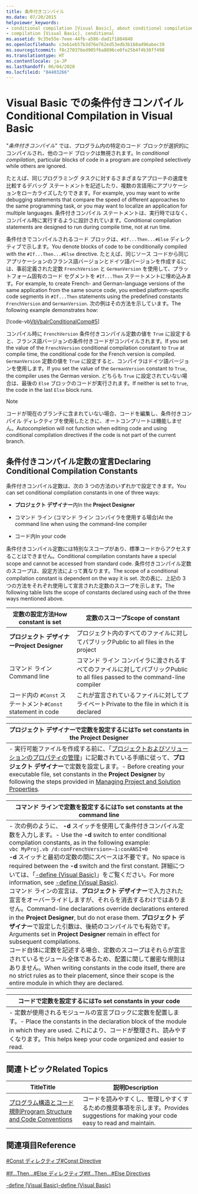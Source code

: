```yaml
---
title: 条件付きコンパイル
ms.date: 07/20/2015
helpviewer_keywords:
- conditional compilation [Visual Basic], about conditional compilation
- compilation [Visual Basic], conditional
ms.assetid: 9c35e55e-7eee-44fb-a586-dad1f1884848
ms.openlocfilehash: c3eb1eb57b3d76e762ed53edb3b168ad96abec39
ms.sourcegitcommit: f8c270376ed905f6a8896ce0fe25b4f4b38ff498
ms.translationtype: HT
ms.contentlocale: ja-JP
ms.lasthandoff: 06/04/2020
ms.locfileid: "84403266"
---
```

# <a name="conditional-compilation-in-visual-basic"></a><span data-ttu-id="8ca9a-102">Visual Basic での条件付きコンパイル</span><span class="sxs-lookup"><span data-stu-id="8ca9a-102">Conditional Compilation in Visual Basic</span></span>
<span data-ttu-id="8ca9a-103">"*条件付きコンパイル*" では、プログラム内の特定のコード ブロックが選択的にコンパイルされ、他のコード ブロックは無視されます。</span><span class="sxs-lookup"><span data-stu-id="8ca9a-103">In *conditional compilation*, particular blocks of code in a program are compiled selectively while others are ignored.</span></span>  
  
 <span data-ttu-id="8ca9a-104">たとえば、同じプログラミング タスクに対するさまざまなアプローチの速度を比較するデバッグ ステートメントを記述したり、複数の言語用にアプリケーションをローカライズしたりできます。</span><span class="sxs-lookup"><span data-stu-id="8ca9a-104">For example, you may want to write debugging statements that compare the speed of different approaches to the same programming task, or you may want to localize an application for multiple languages.</span></span> <span data-ttu-id="8ca9a-105">条件付きコンパイル ステートメントは、実行時ではなく、コンパイル時に実行するように設計されています。</span><span class="sxs-lookup"><span data-stu-id="8ca9a-105">Conditional compilation statements are designed to run during compile time, not at run time.</span></span>  
  
 <span data-ttu-id="8ca9a-106">条件付きでコンパイルされるコード ブロックは、`#If...Then...#Else` ディレクティブで示します。</span><span class="sxs-lookup"><span data-stu-id="8ca9a-106">You denote blocks of code to be conditionally compiled with the `#If...Then...#Else` directive.</span></span> <span data-ttu-id="8ca9a-107">たとえば、同じソース コードから同じアプリケーションのフランス語バージョンとドイツ語バージョンを作成するには、事前定義された定数 `FrenchVersion` と `GermanVersion` を使用して、プラットフォーム固有のコード セグメントを `#If...Then` ステートメントに埋め込みます。</span><span class="sxs-lookup"><span data-stu-id="8ca9a-107">For example, to create French- and German-language versions of the same application from the same source code, you embed platform-specific code segments in `#If...Then` statements using the predefined constants `FrenchVersion` and `GermanVersion`.</span></span> <span data-ttu-id="8ca9a-108">次の例はその方法を示しています。</span><span class="sxs-lookup"><span data-stu-id="8ca9a-108">The following example demonstrates how:</span></span>  
  
 [!code-vb[VbVbalrConditionalComp#5](~/samples/snippets/visualbasic/VS_Snippets_VBCSharp/VbVbalrConditionalComp/VB/Class1.vb#5)]  
  
 <span data-ttu-id="8ca9a-109">コンパイル時に `FrenchVersion` 条件付きコンパイル定数の値を `True` に設定すると、フランス語バージョンの条件付きコードがコンパイルされます。</span><span class="sxs-lookup"><span data-stu-id="8ca9a-109">If you set the value of the `FrenchVersion` conditional compilation constant to `True` at compile time, the conditional code for the French version is compiled.</span></span> <span data-ttu-id="8ca9a-110">`GermanVersion` 定数の値を `True` に設定すると、コンパイラはドイツ語バージョンを使用します。</span><span class="sxs-lookup"><span data-stu-id="8ca9a-110">If you set the value of the `GermanVersion` constant to `True`, the compiler uses the German version.</span></span> <span data-ttu-id="8ca9a-111">どちらも `True` に設定されていない場合は、最後の `Else` ブロックのコードが実行されます。</span><span class="sxs-lookup"><span data-stu-id="8ca9a-111">If neither is set to `True`, the code in the last `Else` block runs.</span></span>  
  
> [!NOTE]
> <span data-ttu-id="8ca9a-112">コードが現在のブランチに含まれていない場合、コードを編集し、条件付きコンパイル ディレクティブを使用したときに、オートコンプリートは機能しません。</span><span class="sxs-lookup"><span data-stu-id="8ca9a-112">Autocompletion will not function when editing code and using conditional compilation directives if the code is not part of the current branch.</span></span>  
  
## <a name="declaring-conditional-compilation-constants"></a><span data-ttu-id="8ca9a-113">条件付きコンパイル定数の宣言</span><span class="sxs-lookup"><span data-stu-id="8ca9a-113">Declaring Conditional Compilation Constants</span></span>  
 <span data-ttu-id="8ca9a-114">条件付きコンパイル定数は、次の 3 つの方法のいずれかで設定できます。</span><span class="sxs-lookup"><span data-stu-id="8ca9a-114">You can set conditional compilation constants in one of three ways:</span></span>  
  
- <span data-ttu-id="8ca9a-115">**プロジェクト デザイナー**内</span><span class="sxs-lookup"><span data-stu-id="8ca9a-115">In the **Project Designer**</span></span>  
  
- <span data-ttu-id="8ca9a-116">コマンド ライン (コマンド ライン コンパイラを使用する場合)</span><span class="sxs-lookup"><span data-stu-id="8ca9a-116">At the command line when using the command-line compiler</span></span>  
  
- <span data-ttu-id="8ca9a-117">コード内</span><span class="sxs-lookup"><span data-stu-id="8ca9a-117">In your code</span></span>  
  
 <span data-ttu-id="8ca9a-118">条件付きコンパイル定数には特別なスコープがあり、標準コードからアクセスすることはできません。</span><span class="sxs-lookup"><span data-stu-id="8ca9a-118">Conditional compilation constants have a special scope and cannot be accessed from standard code.</span></span> <span data-ttu-id="8ca9a-119">条件付きコンパイル定数のスコープは、設定方法によって異なります。</span><span class="sxs-lookup"><span data-stu-id="8ca9a-119">The scope of a conditional compilation constant is dependent on the way it is set.</span></span> <span data-ttu-id="8ca9a-120">次の表に、上記の 3 つの方法をそれぞれ使用して宣言された定数のスコープを示します。</span><span class="sxs-lookup"><span data-stu-id="8ca9a-120">The following table lists the scope of constants declared using each of the three ways mentioned above.</span></span>  
  
|<span data-ttu-id="8ca9a-121">定数の設定方法</span><span class="sxs-lookup"><span data-stu-id="8ca9a-121">How constant is set</span></span>|<span data-ttu-id="8ca9a-122">定数のスコープ</span><span class="sxs-lookup"><span data-stu-id="8ca9a-122">Scope of constant</span></span>|  
|---|---|  
|<span data-ttu-id="8ca9a-123">**プロジェクト デザイナー**</span><span class="sxs-lookup"><span data-stu-id="8ca9a-123">**Project Designer**</span></span>|<span data-ttu-id="8ca9a-124">プロジェクト内のすべてのファイルに対してパブリック</span><span class="sxs-lookup"><span data-stu-id="8ca9a-124">Public to all files in the project</span></span>|  
|<span data-ttu-id="8ca9a-125">コマンド ライン</span><span class="sxs-lookup"><span data-stu-id="8ca9a-125">Command line</span></span>|<span data-ttu-id="8ca9a-126">コマンド ライン コンパイラに渡されるすべてのファイルに対してパブリック</span><span class="sxs-lookup"><span data-stu-id="8ca9a-126">Public to all files passed to the command-line compiler</span></span>|  
|<span data-ttu-id="8ca9a-127">コード内の `#Const` ステートメント</span><span class="sxs-lookup"><span data-stu-id="8ca9a-127">`#Const` statement in code</span></span>|<span data-ttu-id="8ca9a-128">これが宣言されているファイルに対してプライベート</span><span class="sxs-lookup"><span data-stu-id="8ca9a-128">Private to the file in which it is declared</span></span>|  
  
|<span data-ttu-id="8ca9a-129">プロジェクト デザイナーで定数を設定するには</span><span class="sxs-lookup"><span data-stu-id="8ca9a-129">To set constants in the Project Designer</span></span>|  
|---|  
|<span data-ttu-id="8ca9a-130">-   実行可能ファイルを作成する前に、「[プロジェクトおよびソリューションのプロパティの管理](/visualstudio/ide/managing-project-and-solution-properties)」に記載されている手順に従って、**プロジェクト デザイナー**で定数を設定します。</span><span class="sxs-lookup"><span data-stu-id="8ca9a-130">-   Before creating your executable file, set constants in the **Project Designer** by following the steps provided in [Managing Project and Solution Properties](/visualstudio/ide/managing-project-and-solution-properties).</span></span>|  
  
|<span data-ttu-id="8ca9a-131">コマンド ラインで定数を設定するには</span><span class="sxs-lookup"><span data-stu-id="8ca9a-131">To set constants at the command line</span></span>|  
|---|  
|<span data-ttu-id="8ca9a-132">-   次の例のように、 **-d** スイッチを使用して条件付きコンパイル定数を入力します。</span><span class="sxs-lookup"><span data-stu-id="8ca9a-132">-   Use the **-d** switch to enter conditional compilation constants, as in the following example:</span></span><br />     `vbc MyProj.vb /d:conFrenchVersion=–1:conANSI=0`<br />     <span data-ttu-id="8ca9a-133">**-d** スイッチと最初の定数の間にスペースは不要です。</span><span class="sxs-lookup"><span data-stu-id="8ca9a-133">No space is required between the **-d** switch and the first constant.</span></span> <span data-ttu-id="8ca9a-134">詳細については、「[-define (Visual Basic)](../../reference/command-line-compiler/define.md)」をご覧ください。</span><span class="sxs-lookup"><span data-stu-id="8ca9a-134">For more information, see [-define (Visual Basic)](../../reference/command-line-compiler/define.md).</span></span><br />     <span data-ttu-id="8ca9a-135">コマンド ラインの宣言は、**プロジェクト デザイナー**で入力された宣言をオーバーライドしますが、それらを消去するわけではありません。</span><span class="sxs-lookup"><span data-stu-id="8ca9a-135">Command-line declarations override declarations entered in the **Project Designer**, but do not erase them.</span></span> <span data-ttu-id="8ca9a-136">**プロジェクト デザイナー**で設定した引数は、後続のコンパイルでも有効です。</span><span class="sxs-lookup"><span data-stu-id="8ca9a-136">Arguments set in **Project Designer** remain in effect for subsequent compilations.</span></span><br />     <span data-ttu-id="8ca9a-137">コード自体に定数を記述する場合、定数のスコープはそれらが宣言されているモジュール全体であるため、配置に関して厳密な規則はありません。</span><span class="sxs-lookup"><span data-stu-id="8ca9a-137">When writing constants in the code itself, there are no strict rules as to their placement, since their scope is the entire module in which they are declared.</span></span>|  
  
|<span data-ttu-id="8ca9a-138">コードで定数を設定するには</span><span class="sxs-lookup"><span data-stu-id="8ca9a-138">To set constants in your code</span></span>|  
|---|  
|<span data-ttu-id="8ca9a-139">-   定数が使用されるモジュールの宣言ブロックに定数を配置します。</span><span class="sxs-lookup"><span data-stu-id="8ca9a-139">-   Place the constants in the declaration block of the module in which they are used.</span></span> <span data-ttu-id="8ca9a-140">これにより、コードが整理され、読みやすくなります。</span><span class="sxs-lookup"><span data-stu-id="8ca9a-140">This helps keep your code organized and easier to read.</span></span>|  
  
## <a name="related-topics"></a><span data-ttu-id="8ca9a-141">関連トピック</span><span class="sxs-lookup"><span data-stu-id="8ca9a-141">Related Topics</span></span>  
  
|<span data-ttu-id="8ca9a-142">Title</span><span class="sxs-lookup"><span data-stu-id="8ca9a-142">Title</span></span>|<span data-ttu-id="8ca9a-143">説明</span><span class="sxs-lookup"><span data-stu-id="8ca9a-143">Description</span></span>|  
|---|---|  
|[<span data-ttu-id="8ca9a-144">プログラム構造とコード規則</span><span class="sxs-lookup"><span data-stu-id="8ca9a-144">Program Structure and Code Conventions</span></span>](program-structure-and-code-conventions.md)|<span data-ttu-id="8ca9a-145">コードを読みやすくし、管理しやすくするための推奨事項を示します。</span><span class="sxs-lookup"><span data-stu-id="8ca9a-145">Provides suggestions for making your code easy to read and maintain.</span></span>|  
  
## <a name="reference"></a><span data-ttu-id="8ca9a-146">関連項目</span><span class="sxs-lookup"><span data-stu-id="8ca9a-146">Reference</span></span>  
 [<span data-ttu-id="8ca9a-147">#Const ディレクティブ</span><span class="sxs-lookup"><span data-stu-id="8ca9a-147">#Const Directive</span></span>](../../language-reference/directives/const-directive.md)  
  
 [<span data-ttu-id="8ca9a-148">#If...Then...#Else ディレクティブ</span><span class="sxs-lookup"><span data-stu-id="8ca9a-148">#If...Then...#Else Directives</span></span>](../../language-reference/directives/if-then-else-directives.md)  
  
 [<span data-ttu-id="8ca9a-149">-define (Visual Basic)</span><span class="sxs-lookup"><span data-stu-id="8ca9a-149">-define (Visual Basic)</span></span>](../../reference/command-line-compiler/define.md)
